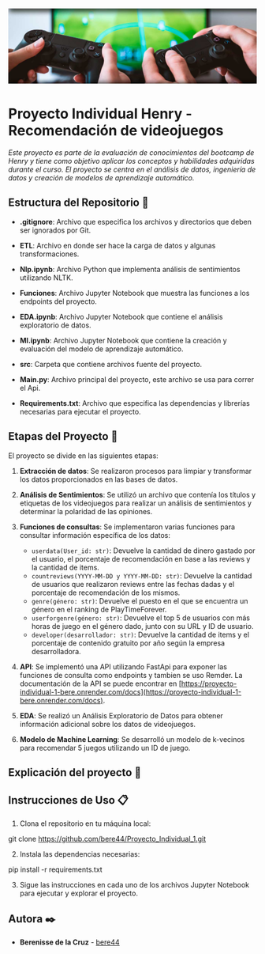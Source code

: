 <p align=center><img src=https://raw.githubusercontent.com/bere44/Proyecto_Individual_1/master/src/header_ctms_juegos.jpg><p>

# Proyecto Individual Henry - Recomendación de videojuegos

_Este proyecto es parte de la evaluación de conocimientos del bootcamp de Henry y tiene como objetivo aplicar los conceptos y habilidades adquiridas durante el curso. El proyecto se centra en el análisis de datos, ingeniería de datos y creación de modelos de aprendizaje automático._

## Estructura del Repositorio 🚀


-   **.gitignore**: Archivo que especifica los archivos y directorios que deben ser ignorados por Git.

-   **ETL**: Archivo en donde ser hace la carga de datos y algunas transformaciones.

-   **Nlp.ipynb**: Archivo Python que implementa análisis de sentimientos utilizando NLTK.

-   **Funciones**: Archivo Jupyter Notebook que muestra las funciones a los endpoints del proyecto.

-   **EDA.ipynb**: Archivo Jupyter Notebook que contiene el análisis exploratorio de datos.

-   **Ml.ipynb**: Archivo Jupyter Notebook que contiene la creación y evaluación del modelo de          aprendizaje automático.

-   **src**: Carpeta que contiene archivos fuente del proyecto.

-   **Main.py**: Archivo principal del proyecto, este archivo se usa para correr el Api.

-   **Requirements.txt**: Archivo que especifica las dependencias y librerías necesarias para ejecutar el proyecto.

## Etapas del Proyecto 📖

El proyecto se divide en las siguientes etapas:

1. **Extracción de datos**: Se realizaron procesos para limpiar y transformar los datos proporcionados en las bases de datos.

2. **Análisis de Sentimientos**: Se utilizó un archivo que contenía los títulos y etiquetas de los videojuegos para realizar un análisis de sentimientos y determinar la polaridad de las opiniones.

3. **Funciones de consultas**: Se implementaron varias funciones para consultar información específica de los datos:

   - `userdata(User_id: str)`: Devuelve la cantidad de dinero gastado por el usuario, el porcentaje de recomendación en base a las reviews y la cantidad de items.
   - `countreviews(YYYY-MM-DD y YYYY-MM-DD: str)`: Devuelve la cantidad de usuarios que realizaron reviews entre las fechas dadas y el porcentaje de recomendación de los mismos.
   - `genre(género: str)`: Devuelve el puesto en el que se encuentra un género en el ranking de PlayTimeForever.
   - `userforgenre(género: str)`: Devuelve el top 5 de usuarios con más horas de juego en el género dado, junto con su URL y ID de usuario.
   - `developer(desarrollador: str)`: Devuelve la cantidad de items y el porcentaje de contenido gratuito por año según la empresa desarrolladora.

4. **API**: Se implementó una API utilizando FastApi para exponer las funciones de consulta como endpoints y tambien se uso Remder. La documentación de la API se puede encontrar en [https://proyecto-individual-1-bere.onrender.com/docs](https://proyecto-individual-1-bere.onrender.com/docs).

5. **EDA**: Se realizó un Análisis Exploratorio de Datos para obtener información adicional sobre los datos de videojuegos.

6. **Modelo de Machine Learning**: Se desarrolló un modelo de k-vecinos para recomendar 5 juegos utilizando un ID de juego.


## Explicación del proyecto 📸
	

## Instrucciones de Uso 📋

1.  Clona el repositorio en tu máquina local:

git clone https://github.com/bere44/Proyecto_Individual_1.git

2.  Instala las dependencias necesarias:

pip install -r requirements.txt

3.  Sigue las instrucciones en cada uno de los archivos Jupyter Notebook para ejecutar y explorar el proyecto.



## Autora ✒️
* **Berenisse de la Cruz**  - [bere44](https://github.com/bere44/)